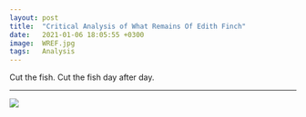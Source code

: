 ```yaml
---
layout: post
title:  "Critical Analysis of What Remains Of Edith Finch"
date:   2021-01-06 18:05:55 +0300
image:  WREF.jpg
tags:   Analysis
---
```


Cut the fish. Cut the fish day after day.

***
![]({{site.baseurl}}\images\analysis.png)